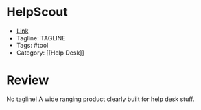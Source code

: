 # HelpScout
- [Link](https://www.helpscout.com)
- Tagline: TAGLINE
- Tags: #tool
- Category: [[Help Desk]]

# Review
No tagline!
A wide ranging product clearly built for help desk stuff.

